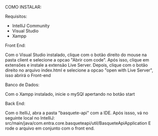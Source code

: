COMO INSTALAR:

Requisitos:

- IntelliJ Community
- Visual Studio
- Xampp

Front End:

Com o Visual Studio instalado, clique com o botão direito do mouse na pasta client e selecione a opcao "Abrir com code". 
Após isso, clique em extensões e instale a extensão Live Server.
Depois, clique com o botão direito no arquivo index.html e selecione a opcao "open with Live Server", isso abrirá o Front-end

Banco de Dados:

Com o Xampp instalado, inicie o mySQl apertando no botão start

Back End:

Com o ItelliJ, abra a pasta "basquete-api" com a IDE. Após issso, vá no seguinte local no IntelliJ: src/main/java/com.entra.core.basqueteapi/util/BasqueteApiApplication
E rode o arquivo em conjunto com o front end.


